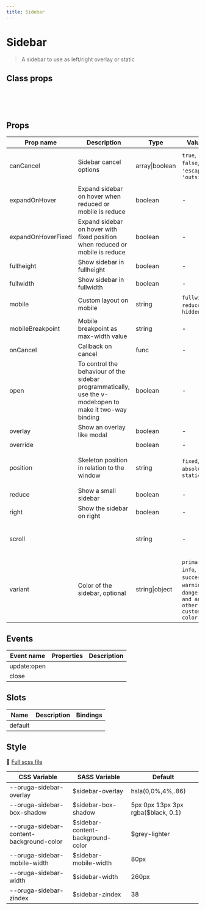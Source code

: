 ```yaml
---
title: Sidebar
---
```


# Sidebar

<div class="vp-doc">

> A sidebar to use as left/right overlay or static

</div>
<example-sidebar />

## Class props

<br />

<inspector-sidebar-viewer />

<br />
<br />

<div class="vp-doc">

## Props

| Prop name          | Description                                                                                               | Type           | Values                                                                          | Default                                                                                                                                                 |
| ------------------ | --------------------------------------------------------------------------------------------------------- | -------------- | ------------------------------------------------------------------------------- | ------------------------------------------------------------------------------------------------------------------------------------------------------- |
| canCancel          | Sidebar cancel options                                                                                    | array\|boolean | `true`, `false`, `'escape'`, `'outside'`                                        | <div>From <b>config</b></div><br><code style='white-space: nowrap; padding: 0;'> sidebar: {<br>&nbsp;&nbsp;canCancel: ['escape', 'outside']<br>}</code> |
| expandOnHover      | Expand sidebar on hover when reduced or mobile is reduce                                                  | boolean        | -                                                                               |                                                                                                                                                         |
| expandOnHoverFixed | Expand sidebar on hover with fixed position when reduced or mobile is reduce                              | boolean        | -                                                                               |                                                                                                                                                         |
| fullheight         | Show sidebar in fullheight                                                                                | boolean        | -                                                                               |                                                                                                                                                         |
| fullwidth          | Show sidebar in fullwidth                                                                                 | boolean        | -                                                                               |                                                                                                                                                         |
| mobile             | Custom layout on mobile                                                                                   | string         | `fullwidth`, `reduced`, `hidden`                                                |                                                                                                                                                         |
| mobileBreakpoint   | Mobile breakpoint as max-width value                                                                      | string         | -                                                                               |                                                                                                                                                         |
| onCancel           | Callback on cancel                                                                                        | func           | -                                                                               | Default function (see source code)                                                                                                                      |
| open               | To control the behaviour of the sidebar programmatically, use the v-model:open to make it two-way binding | boolean        | -                                                                               |                                                                                                                                                         |
| overlay            | Show an overlay like modal                                                                                | boolean        | -                                                                               |                                                                                                                                                         |
| override           |                                                                                                           | boolean        | -                                                                               |                                                                                                                                                         |
| position           | Skeleton position in relation to the window                                                               | string         | `fixed`, `absolute`, `static`                                                   | <div>From <b>config</b></div><br><code style='white-space: nowrap; padding: 0;'> sidebar: {<br>&nbsp;&nbsp;position: 'fixed'<br>}</code>                |
| reduce             | Show a small sidebar                                                                                      | boolean        | -                                                                               |                                                                                                                                                         |
| right              | Show the sidebar on right                                                                                 | boolean        | -                                                                               |                                                                                                                                                         |
| scroll             |                                                                                                           | string         | -                                                                               | <div>From <b>config</b></div><br><code style='white-space: nowrap; padding: 0;'> sidebar: {<br>&nbsp;&nbsp;scroll: 'clip'<br>}</code>                   |
| variant            | Color of the sidebar, optional                                                                            | string\|object | `primary`, `info`, `success`, `warning`, `danger`, `and any other custom color` |                                                                                                                                                         |

## Events

| Event name  | Properties | Description |
| ----------- | ---------- | ----------- |
| update:open |            |
| close       |            |

## Slots

| Name    | Description | Bindings |
| ------- | ----------- | -------- |
| default |             |          |

## Style

📄 [Full scss file](https://github.com/oruga-ui/oruga/blob/master/packages/oruga/src/scss/components/_sidebar.scss)

| CSS Variable                             | SASS Variable                      | Default                             |
| ---------------------------------------- | ---------------------------------- | ----------------------------------- |
| --oruga-sidebar-overlay                  | \$sidebar-overlay                  | hsla(0,0%,4%,.86)                   |
| --oruga-sidebar-box-shadow               | \$sidebar-box-shadow               | 5px 0px 13px 3px rgba(\$black, 0.1) |
| --oruga-sidebar-content-background-color | \$sidebar-content-background-color | \$grey-lighter                      |
| --oruga-sidebar-mobile-width             | \$sidebar-mobile-width             | 80px                                |
| --oruga-sidebar-width                    | \$sidebar-width                    | 260px                               |
| --oruga-sidebar-zindex                   | \$sidebar-zindex                   | 38                                  |

</div>
